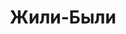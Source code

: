 ---
layout: single-rating-store
title: Жили-Были
description: 
year: 2014
delivery: по РФ от 2000 руб.
url-ad: https://ad.admitad.com/g/fvbd5njipcbaaff9d7dd87f73c979d/
assortment: игрушки, средства гигиены.
discounts: Скидки до 10%
image: /assets/banners/banner-6e7ddc69c8830a61a82ff9a4b8a5e292.jpg
---